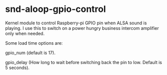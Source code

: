 # snd-aloop-gpio-control
Kernel module to control Raspberry-pi GPIO pin when ALSA sound is playing. I use this to switch on a power hungry business intercom amplifier only when needed.

Some load time options are:

gpio_num (default is 17).

gpio_delay (How long to wait before switching back the pin to low. Default is 5 seconds).
